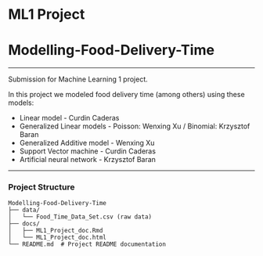 # ML1 Project
# Modelling-Food-Delivery-Time
---
Submission for Machine Learning 1 project.

In this project we modeled food delivery time (among others) using these models:

- Linear model - Curdin Caderas
- Generalized Linear models - Poisson: Wenxing Xu / Binomial: Krzysztof Baran
- Generalized Additive model - Wenxing Xu
- Support Vector machine - Curdin Caderas
- Artificial neural network - Krzysztof Baran
---

### Project Structure
```
Modelling-Food-Delivery-Time
├── data/
│   └── Food_Time_Data_Set.csv (raw data)
├── docs/
│   ├── ML1_Project_doc.Rmd
│   └── ML1_Project_doc.html
└── README.md  # Project README documentation
```
